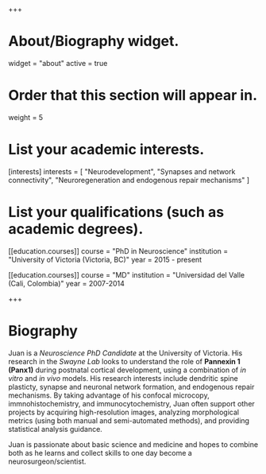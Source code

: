 +++
# About/Biography widget.
widget = "about"
active = true

# Order that this section will appear in.
weight = 5

# List your academic interests.
[interests]
  interests = [
    "Neurodevelopment",
    "Synapses and network connectivity",
    "Neuroregeneration and endogenous repair mechanisms"
  ]

# List your qualifications (such as academic degrees).
[[education.courses]]
  course = "PhD in Neuroscience"
  institution = "University of Victoria (Victoria, BC)"
  year = 2015 - present

[[education.courses]]
  course = "MD"
  institution = "Universidad del Valle (Cali, Colombia)"
  year = 2007-2014
 
+++

# Biography

Juan is a _Neuroscience PhD Candidate_ at the University of Victoria. His research in the _Swayne Lab_ looks to understand the role of **Pannexin 1 (Panx1)** during postnatal cortical development, using a combination of _in vitro_ and _in vivo_ models. His research interests include dendritic spine plasticty, synapse and neuronal network formation, and endogenous repair mechanisms. By taking advantage of his confocal microcopy, immnohistochemistry, and immunocytochemistry, Juan often support other projects by acquiring high-resolution images, analyzing morphological metrics (using both manual and semi-automated methods), and providing statistical analysis guidance.

Juan is passionate about basic science and medicine and hopes to combine both as he learns and collect skills to one day become a neurosurgeon/scientist. 
